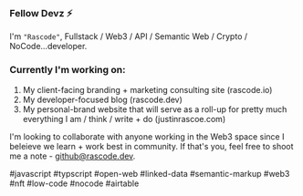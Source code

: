 ###  Fellow Devz ⚡

I'm <code>"Rascode"</code>, Fullstack / Web3 / API / Semantic Web / Crypto / NoCode...developer. 

### Currently I'm working on:
1. My client-facing branding + marketing consulting site (rascode.io)
2. My developer-focused blog (rascode.dev)
3. My personal-brand website that will serve as a roll-up for pretty much everything I am / think / write + do (justinrascoe.com)

I'm looking to collaborate with anyone working in the Web3 space since I beleieve we learn + work best in community.  If that's you, feel free to shoot me a note - github@rascode.dev.

#javascript #typscript #open-web #linked-data #semantic-markup #web3 #nft #low-code #nocode #airtable

<!--
**rascode/rascode** is a ✨ _special_ ✨ repository because its `README.md` (this file) appears on your GitHub profile.

Here are some ideas to get you started:

- 🔭 I’m currently working on ...
- 🌱 I’m currently learning ...
- 👯 I’m looking to collaborate on ...
- 🤔 I’m looking for help with ...
- 💬 Ask me about ...
- 📫 How to reach me: ...
- 😄 Pronouns: ...
- ⚡ Fun fact: ...
-->
